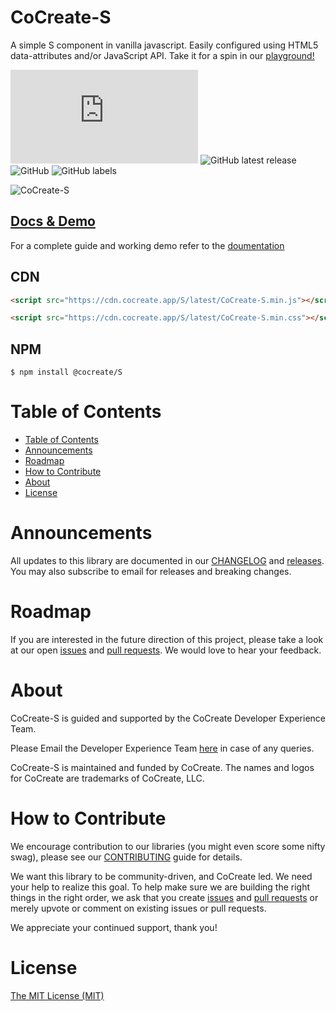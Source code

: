 # CoCreate-S

A simple S component in vanilla javascript. Easily configured using HTML5 data-attributes and/or JavaScript API. Take it for a spin in our [playground!](https://cocreate.app/docs/S)

![GitHub file size in bytes](https://img.shields.io/github/size/CoCreate-app/CoCreate-S/dist/CoCreate-S.min.js?label=minified%20size&style=for-the-badge)
![GitHub latest release](https://img.shields.io/github/v/release/CoCreate-app/CoCreate-S?style=for-the-badge)
![GitHub](https://img.shields.io/github/license/CoCreate-app/CoCreate-S?style=for-the-badge)
![GitHub labels](https://img.shields.io/github/labels/CoCreate-app/CoCreate-S/help%20wanted?style=for-the-badge)

![CoCreate-S](https://cdn.cocreate.app/docs/CoCreate-S.gif)

## [Docs & Demo](https://cocreate.app/docs/clone)

For a complete guide and working demo refer to the [doumentation](https://cocreate.app/docs/S)

## CDN

```html
<script src="https://cdn.cocreate.app/S/latest/CoCreate-S.min.js"></script>
```

```html
<script src="https://cdn.cocreate.app/S/latest/CoCreate-S.min.css"></script>
```

## NPM

```shell
$ npm install @cocreate/S
```

# Table of Contents

- [Table of Contents](#table-of-contents)
- [Announcements](#announcements)
- [Roadmap](#roadmap)
- [How to Contribute](#how-to-contribute)
- [About](#about)
- [License](#license)

<a name="announcements"></a>

# Announcements

All updates to this library are documented in our [CHANGELOG](https://github.com/CoCreate-app/CoCreate-S/blob/master/CHANGELOG.md) and [releases](https://github.com/CoCreate-app/CoCreate-S/releases). You may also subscribe to email for releases and breaking changes.

<a name="roadmap"></a>

# Roadmap

If you are interested in the future direction of this project, please take a look at our open [issues](https://github.com/CoCreate-app/CoCreate-S/issues) and [pull requests](https://github.com/CoCreate-app/CoCreate-S/pulls). We would love to hear your feedback.

<a name="about"></a>

# About

CoCreate-S is guided and supported by the CoCreate Developer Experience Team.

Please Email the Developer Experience Team [here](mailto:develop@cocreate.app) in case of any queries.

CoCreate-S is maintained and funded by CoCreate. The names and logos for CoCreate are trademarks of CoCreate, LLC.

<a name="contribute"></a>

# How to Contribute

We encourage contribution to our libraries (you might even score some nifty swag), please see our [CONTRIBUTING](https://github.com/CoCreate-app/CoCreate-S/blob/master/CONTRIBUTING.md) guide for details.

We want this library to be community-driven, and CoCreate led. We need your help to realize this goal. To help make sure we are building the right things in the right order, we ask that you create [issues](https://github.com/CoCreate-app/CoCreate-S/issues) and [pull requests](https://github.com/CoCreate-app/CoCreate-S/pulls) or merely upvote or comment on existing issues or pull requests.

We appreciate your continued support, thank you!

# License

[The MIT License (MIT)](https://github.com/CoCreate-app/CoCreate-S/blob/master/LICENSE)
